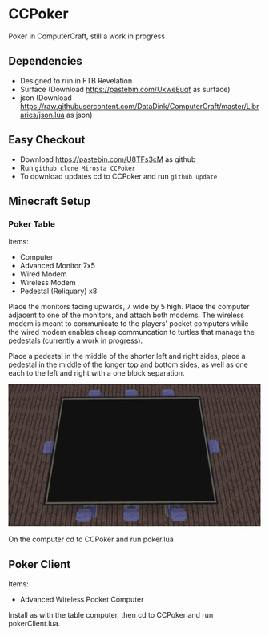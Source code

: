 # CCPoker
Poker in ComputerCraft, still a work in progress

## Dependencies
 - Designed to run in FTB Revelation
 - Surface (Download https://pastebin.com/UxweEuqf as surface)
 - json (Download https://raw.githubusercontent.com/DataDink/ComputerCraft/master/Libraries/json.lua as json)

## Easy Checkout
 - Download https://pastebin.com/U8TFs3cM as github
 - Run `github clone Mirosta CCPoker`
 - To download updates cd to CCPoker and run `github update`
 
## Minecraft Setup

### Poker Table
Items:
 - Computer
 - Advanced Monitor 7x5
 - Wired Modem
 - Wireless Modem
 - Pedestal (Reliquary) x8
 
Place the monitors facing upwards, 7 wide by 5 high. Place the computer adjacent to one of the monitors, and attach both modems.
The wireless modem is meant to communicate to the players' pocket computers while the wired modem enables cheap communcation to turtles that manage the pedestals (currently a work in progress).

Place a pedestal in the middle of the shorter left and right sides, place a pedestal in the middle of the longer top and bottom sides, as well as one each to the left and right with a one block separation.

![Layout example - Top Down View](docs/layout-example-top.png)

On the computer cd to CCPoker and run poker.lua

## Poker Client
Items:
 - Advanced Wireless Pocket Computer

Install as with the table computer, then cd to CCPoker and run pokerClient.lua.
